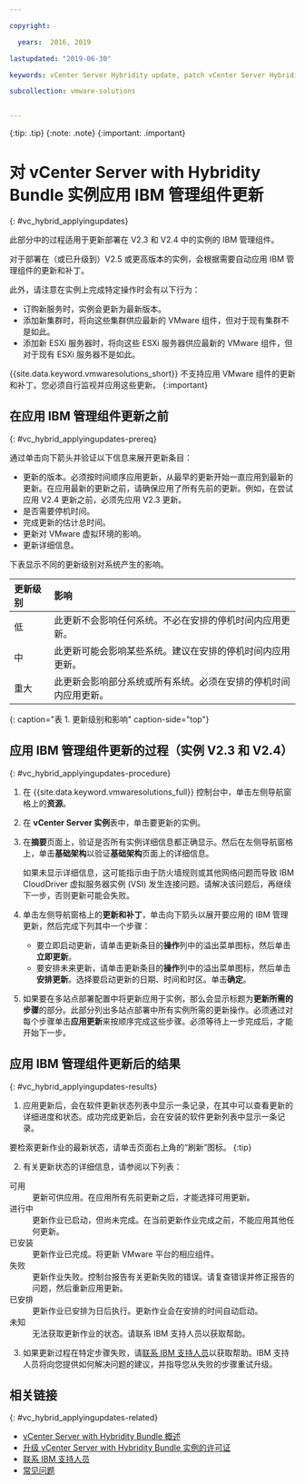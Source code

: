 ```yaml
---

copyright:

  years:  2016, 2019

lastupdated: "2019-06-30"

keywords: vCenter Server Hybridity update, patch vCenter Server Hybridity, IBM component update

subcollection: vmware-solutions


---
```


{:tip: .tip}
{:note: .note}
{:important: .important}

# 对 vCenter Server with Hybridity Bundle 实例应用 IBM 管理组件更新
{: #vc_hybrid_applyingupdates}

此部分中的过程适用于更新部署在 V2.3 和 V2.4 中的实例的 IBM 管理组件。

对于部署在（或已升级到）V2.5 或更高版本的实例，会根据需要自动应用 IBM 管理组件的更新和补丁。

此外，请注意在实例上完成特定操作时会有以下行为：
* 订购新服务时，实例会更新为最新版本。
* 添加新集群时，将向这些集群供应最新的 VMware 组件，但对于现有集群不是如此。
* 添加新 ESXi 服务器时，将向这些 ESXi 服务器供应最新的 VMware 组件，但对于现有 ESXi 服务器不是如此。

{{site.data.keyword.vmwaresolutions_short}} 不支持应用 VMware 组件的更新和补丁。您必须自行监视并应用这些更新。
{:important}

## 在应用 IBM 管理组件更新之前
{: #vc_hybrid_applyingupdates-prereq}

通过单击向下箭头并验证以下信息来展开更新条目：
* 更新的版本。必须按时间顺序应用更新，从最早的更新开始一直应用到最新的更新。在应用最新的更新之前，请确保应用了所有先前的更新。例如，在尝试应用 V2.4 更新之前，必须先应用 V2.3 更新。
* 是否需要停机时间。
* 完成更新的估计总时间。
* 更新对 VMware 虚拟环境的影响。
* 更新详细信息。

下表显示不同的更新级别对系统产生的影响。

|更新级别|影响|  
|:------------- |:------------- |
|低|此更新不会影响任何系统。不必在安排的停机时间内应用更新。|  
|中|此更新可能会影响某些系统。建议在安排的停机时间内应用更新。|  
|重大|此更新会影响部分系统或所有系统。必须在安排的停机时间内应用更新。|
{: caption="表 1. 更新级别和影响" caption-side="top"}

## 应用 IBM 管理组件更新的过程（实例 V2.3 和 V2.4）
{: #vc_hybrid_applyingupdates-procedure}

1. 在 {{site.data.keyword.vmwaresolutions_full}} 控制台中，单击左侧导航窗格上的**资源**。
2. 在 **vCenter Server 实例**表中，单击要更新的实例。
3. 在**摘要**页面上，验证是否所有实例详细信息都正确显示。然后在左侧导航窗格上，单击**基础架构**以验证**基础架构**页面上的详细信息。
   

   如果未显示详细信息，这可能指示由于防火墙规则或其他网络问题而导致 IBM CloudDriver 虚拟服务器实例 (VSI) 发生连接问题。请解决该问题后，再继续下一步，否则更新可能会失败。

4. 单击左侧导航窗格上的**更新和补丁**，单击向下箭头以展开要应用的 IBM 管理更新，然后完成下列其中一个步骤：
   * 要立即启动更新，请单击更新条目的**操作**列中的溢出菜单图标，然后单击**立即更新**。
   * 要安排未来更新，请单击更新条目的**操作**列中的溢出菜单图标，然后单击**安排更新**。选择要启动更新的日期、时间和时区。单击**确定**。

5. 如果要在多站点部署配置中将更新应用于实例，那么会显示标题为**更新所需的步骤**的部分。此部分列出多站点部署中所有实例所需的更新操作。必须通过对每个步骤单击**应用更新**来按顺序完成这些步骤。必须等待上一步完成后，才能开始下一步。

## 应用 IBM 管理组件更新后的结果
{: #vc_hybrid_applyingupdates-results}

1. 应用更新后，会在软件更新状态列表中显示一条记录，在其中可以查看更新的详细进度和状态。成功完成更新后，会在安装的软件更新列表中显示一条记录。

  要检索更新作业的最新状态，请单击页面右上角的“刷新”图标。
  {:tip}

2. 有关更新状态的详细信息，请参阅以下列表：
<dl class="dl">
<dt class="dt dlterm">可用</dt>
<dd class="dd">更新可供应用。在应用所有先前更新之后，才能选择可用更新。</dd>
<dt class="dt dlterm">进行中</dt>
<dd class="dd">更新作业已启动，但尚未完成。在当前更新作业完成之前，不能应用其他任何更新。</dd>
<dt class="dt dlterm">已安装</dt>
<dd class="dd">更新作业已完成。将更新 VMware 平台的相应组件。</dd>
<dt class="dt dlterm">失败</dt>
<dd class="dd">更新作业失败。控制台报告有关更新失败的错误。请复查错误并修正报告的问题，然后重新应用更新。</dd>
<dt class="dt dlterm">已安排</dt>
<dd class="dd">更新作业已安排为日后执行。更新作业会在安排的时间自动启动。</dd>
<dt class="dt dlterm">未知</dt>
<dd class="dd">无法获取更新作业的状态。请联系 IBM 支持人员以获取帮助。</dd>
</dl>

3. 如果更新过程在特定步骤失败，请[联系 IBM 支持人员](/docs/services/vmwaresolutions/vmonic?topic=vmware-solutions-trbl_support)以获取帮助。IBM 支持人员将向您提供如何解决问题的建议，并指导您从失败的步骤重试升级。

## 相关链接
{: #vc_hybrid_applyingupdates-related}

* [vCenter Server with Hybridity Bundle 概述](/docs/services/vmwaresolutions/vcenter?topic=vmware-solutions-vc_hybrid_overview)
* [升级 vCenter Server with Hybridity Bundle 实例的许可证](/docs/services/vmwaresolutions/vcenter?topic=vmware-solutions-vc_hybrid_upgrade-lic)
* [联系 IBM 支持人员](/docs/services/vmwaresolutions/vmonic?topic=vmware-solutions-trbl_support)
* [常见问题](/docs/services/vmwaresolutions/vmonic?topic=vmware-solutions-faq)
